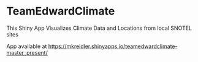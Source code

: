 # TeamEdwardClimate
This Shiny App Visualizes Climate Data and Locations from local SNOTEL sites

App available at https://mkreidler.shinyapps.io/teamedwardclimate-master_present/
